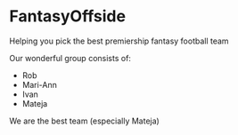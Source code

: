 # FantasyOffside
Helping you pick the best premiership fantasy football team

Our wonderful group consists of:
- Rob
- Mari-Ann
- Ivan
- Mateja

We are the best team (especially Mateja)
